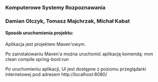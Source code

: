 <h3>Komputerowe Systemy Rozpoznawania</h3>

<h3>Damian Olczyk, Tomasz Majchrzak, Michał Kabat</h3>

<h4>Sposób uruchomienia projektu:</h4>
<p>Aplikacja jest projektem Maven'owym.</p>
<p>Po zainstalowaniu Maven'a można uruchomić aplikację komendą: mvn clean compile spring-boot:run</p>
<p>Po uruchomieniu aplikacji, UI jest dostępne z poziomu przeglądarki internetowej pod adresem  http://localhost:8080/</p>
